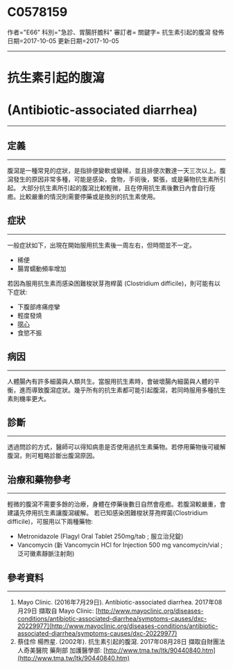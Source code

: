 # C0578159
作者="E66"
科別="急診、胃腸肝膽科"
審訂者=
關鍵字= 抗生素引起的腹瀉
發佈日期=2017-10-05
更新日期=2017-10-05

----------
# 抗生素引起的腹瀉
# (Antibiotic-associated diarrhea)
----------
## 定義
----------

腹瀉是一種常見的症狀，是指排便變軟或變稀，並且排便次數達一天三次以上。腹瀉發生的原因非常多種，可能是感染，食物，手術後，緊張，或是藥物抗生素所引起。
大部分抗生素所引起的腹瀉比較輕微，且在停用抗生素後數日內會自行痊癒。比較嚴重的情況則需要停藥或是換別的抗生素使用。

## 症狀
----------

一般症狀如下，出現在開始服用抗生素後一周左右，但時間並不一定。

- 稀便
- 腸胃蠕動頻率增加

若因為服用抗生素而感染困難梭狀芽孢桿菌 (Clostridium difficile)，則可能有以下症狀:

- 下腹部疼痛痙攣
- 輕度發燒
- [噁心](C0027497)
- 食慾不振
## 病因
----------

人體腸內有許多細菌與人類共生。當服用抗生素時，會破壞腸內細菌與人體的平衡，進而導致腹瀉症狀。幾乎所有的抗生素都可能引起腹瀉，若同時服用多種抗生素則機率更大。 

## 診斷
----------

透過問診的方式，醫師可以得知病患是否使用過抗生素藥物。若停用藥物後可緩解腹瀉，則可粗略診斷出腹瀉原因。

## 治療和藥物參考
----------

輕微的腹瀉不需要多餘的治療，身體在停藥後數日自然會痊癒。若腹瀉較嚴重，會建議先停用抗生素讓腹瀉緩解。
若已知感染困難梭狀芽孢桿菌(Clostridium difficile)，可服用以下兩種藥物:

- Metronidazole (Flagyl Oral Tablet 250mg/tab ; 服立治兒錠)
- Vancomycin (新 Vancomycin HCl for Injection 500 mg vancomycin/vial ; 泛可黴素靜脈注射劑)
## 參考資料
----------

1. Mayo Clinic. (2016年7月29日). Antibiotic-associated diarrhea. 2017年08月29日 擷取自 Mayo Clinic: [http://www.mayoclinic.org/diseases-conditions/antibiotic-associated-diarrhea/symptoms-causes/dxc-20229977](http://www.mayoclinic.org/diseases-conditions/antibiotic-associated-diarrhea/symptoms-causes/dxc-20229977)
2. 蔡佳伶 楊煦星. (2002年). 抗生素引起的腹瀉. 2017年08月28日 擷取自財團法人奇美醫院 藥劑部 加護醫學部: [http://www.tma.tw/ltk/90440840.htm](http://www.tma.tw/ltk/90440840.htm)
 


